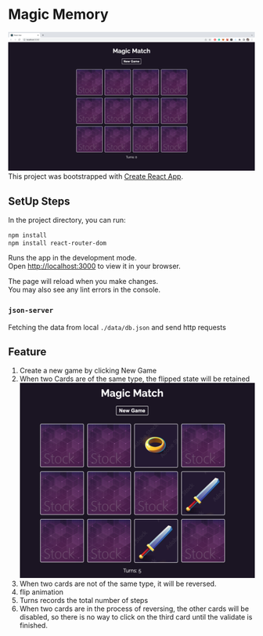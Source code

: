 # Magic Memory
![img.png](public/img/img.png)
This project was bootstrapped with [Create React App](https://github.com/facebook/create-react-app).

## SetUp Steps

In the project directory, you can run:

```
npm install
npm install react-router-dom
```


Runs the app in the development mode.\
Open [http://localhost:3000](http://localhost:3000) to view it in your browser.

The page will reload when you make changes.\
You may also see any lint errors in the console.

### `json-server`
Fetching the data from local `./data/db.json` and send http requests

## Feature
1. Create a new game by clicking New Game
2. When two Cards are of the same type, the flipped state will be retained
   ![img_1.png](public/img/img_1.png)
3. When two cards are not of the same type, it will be reversed.
4. flip animation
5. Turns records the total number of steps
6. When two cards are in the process of reversing, the other cards will be disabled, so there is no way to click on the third card until the validate is finished.
